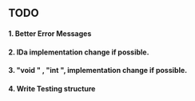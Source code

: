 ## TODO

#### 1. Better Error Messages
#### 2. IDa implementation change if possible.
#### 3. "void " , "int ", implementation change if possible.
#### 4. Write Testing structure